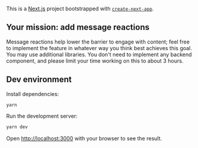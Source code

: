 This is a [Next.js](https://nextjs.org/) project bootstrapped with [`create-next-app`](https://github.com/vercel/next.js/tree/canary/packages/create-next-app).

## Your mission: add message reactions

Message reactions help lower the barrier to engage with content; feel free to implement the feature in whatever way you
think best achieves this goal. You may use additional libraries. You don't need to implement any backend component, and
please limit your time working on this to about 3 hours.

## Dev environment

Install dependencies:

```
yarn
```

Run the development server:

```bash
yarn dev
```

Open [http://localhost:3000](http://localhost:3000) with your browser to see the result.